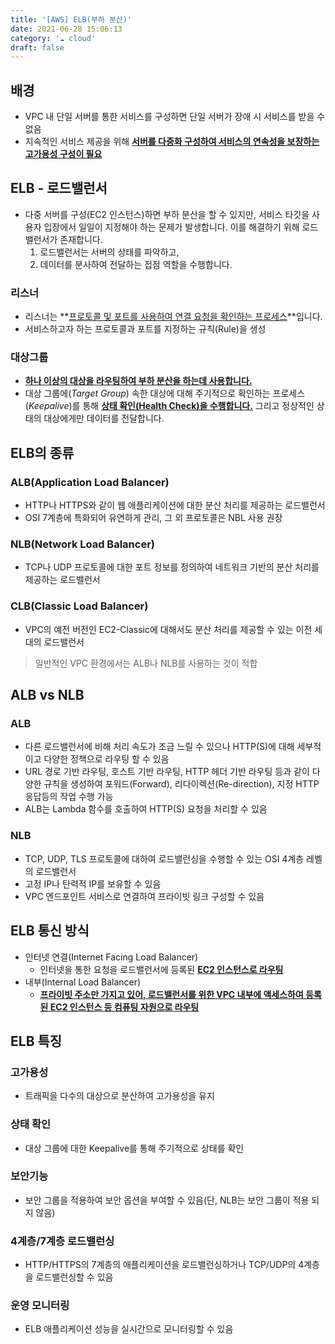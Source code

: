 ```yaml
---
title: '[AWS] ELB(부하 분산)'
date: 2021-06-28 15:06:13
category: '☁️ cloud'
draft: false
---
```


## 배경

- VPC 내 단일 서버를 통한 서비스를 구성하면 단일 서버가 장애 시 서비스를 받을 수 없음
- 지속적인 서비스 제공을 위해 **<u>서버를 다중화 구성하여 서비스의 연속성을 보장하는 고가용성 구성이 필요</u>**

## ELB - 로드밸런서

- 다중 서버를 구성(EC2 인스턴스)하면 부하 분산을 할 수 있지만, 서비스 타깃을 사용자 입장에서 일일이 지정해야 하는 문제가 발생합니다. 이를 해결하기 위해 로드밸런서가 존재합니다.
  1. 로드밸런서는 서버의 상태를 파악하고,
  2. 데이터를 분사하여 전달하는 접점 역할을 수행합니다.

### 리스너

- 리스너는 **<u>프로토콜 및 포트를 사용하여 연결 요청을 확인하는 프로세스</u>**입니다.
- 서비스하고자 하는 프로토콜과 포트를 지정하는 규칙(Rule)을 생성

### 대상그룹

- **<u>하나 이상의 대상을 라우팅하여 부하 분산을 하는데 사용합니다.</u>**
- 대상 그룹에(_Target Group_) 속한 대상에 대해 주기적으로 확인하는 프로세스(_Keepalive_)를 통해 **<u>상태 확인(Health Check)을 수행합니다.</u>** 그리고 정상적인 상태의 대상에게만 데이터를 전달합니다.

## ELB의 종류

### ALB(Application Load Balancer)

- HTTP나 HTTPS와 같이 웹 애플리케이션에 대한 분산 처리를 제공하는 로드밸런서
- OSI 7계층에 특화되어 유연하게 관리, 그 외 프로토콜은 NBL 사용 권장

### NLB(Network Load Balancer)

- TCP나 UDP 프로토콜에 대한 포트 정보를 정의하여 네트워크 기반의 분산 처리를 제공하는 로드밸런서

### CLB(Classic Load Balancer)

- VPC의 예전 버전인 EC2-Classic에 대해서도 분산 처리를 제공할 수 있는 이전 세대의 로드밸런서

> 일반적인 VPC 환경에서는 ALB나 NLB를 사용하는 것이 적합

## ALB vs NLB

### ALB

- 다른 로드밸런서에 비해 처리 속도가 조금 느릴 수 있으나 HTTP(S)에 대해 세부적이고 다양한 정책으로 라우팅 할 수 있음
- URL 경로 기반 라우팅, 호스트 기반 라우팅, HTTP 헤더 기반 라우팅 등과 같이 다양한 규칙을 생성하여 포워드(Forward), 리다이렉션(Re-direction), 지정 HTTP 응답등의 작업 수행 가능
- ALB는 Lambda 함수를 호출하여 HTTP(S) 요청을 처리할 수 있음

### NLB

- TCP, UDP, TLS 프로토콜에 대하여 로드밸런싱을 수행할 수 있는 OSI 4계층 레벨의 로드밸런서
- 고정 IP나 탄력적 IP를 보유할 수 있음
- VPC 엔드포인트 서비스로 연결하여 프라이빗 링크 구성할 수 있음

## ELB 통신 방식

- 인터넷 연결(Internet Facing Load Balancer)
  - 인터넷을 통한 요청을 로드밸런서에 등록된 **<u>EC2 인스턴스로 라우팅</u>**
- 내부(Internal Load Balancer)
  - **<u>프라이빗 주소만 가지고 있어, 로드밸런서를 위한 VPC 내부에 액세스하여 등록된 EC2 인스턴스 등 컴퓨팅 자원으로 라우팅</u>**

## ELB 특징

### 고가용성

- 트래픽을 다수의 대상으로 분산하여 고가용성을 유지

### 상태 확인

- 대상 그룹에 대한 Keepalive를 통해 주기적으로 상태를 확인

### 보안기능

- 보안 그룹을 적용하여 보안 옵션을 부여할 수 있음(단, NLB는 보안 그룹이 적용 되지 않음)

### 4계층/7계층 로드밸런싱

- HTTP/HTTPS의 7계층의 애플리케이션을 로드밸런싱하거나 TCP/UDP의 4계층을 로드밸런싱할 수 있음

### 운영 모니터링

- ELB 애플리케이션 성능을 실시간으로 모니터링할 수 있음
